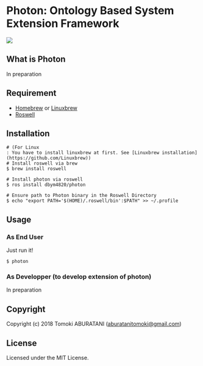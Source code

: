 # Photon: Ontology Based System Extension Framework

![](./static/img/photon-image.png)

## What is Photon

In preparation

## Requirement

- [Homebrew](https://github.com/Homebrew/brew) or [Linuxbrew](https://github.com/Linuxbrew/brew)
- [Roswell](https://github.com/roswell/roswell)

## Installation

```
# (For Linux
: You have to install linuxbrew at first. See [Linuxbrew installation](https://github.com/Linuxbrew))
# Install roswell via brew
$ brew install roswell

# Install photon via roswell
$ ros install dbym4820/photon

# Ensure path to Photon binary in the Roswell Directory
$ echo "export PATH='$(HOME)/.roswell/bin':$PATH" >> ~/.profile
```

## Usage

### As End User

Just run it!

```
$ photon
```

### As Developper (to develop extension of photon)

In preparation


## Copyright

Copyright (c) 2018 Tomoki ABURATANI (aburatanitomoki@gmail.com)

## License

Licensed under the MIT License.
